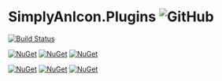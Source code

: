 # SimplyAnIcon.Plugins ![GitHub](https://img.shields.io/github/license/SimplyAnIcon/Plugins.svg)

[![Build Status](https://ericmas001.visualstudio.com/SimplyAnIcon/_apis/build/status/SimplyAnIcon.Plugins)](https://ericmas001.visualstudio.com/SimplyAnIcon/_build/latest?definitionId=2)

[![NuGet](https://img.shields.io/badge/package-SimplyAnIcon.Plugins-blue.svg)](https://www.nuget.org/packages/SimplyAnIcon.Plugins) [![NuGet](https://img.shields.io/nuget/v/SimplyAnIcon.Plugins.svg)](https://www.nuget.org/packages/SimplyAnIcon.Plugins)
[![NuGet](https://img.shields.io/nuget/dt/SimplyAnIcon.Plugins.svg?style=social)](https://www.nuget.org/packages/SimplyAnIcon.Plugins)

[![NuGet](https://img.shields.io/badge/package-SimplyAnIcon.Plugins.Wpf-blue.svg)](https://www.nuget.org/packages/SimplyAnIcon.Plugins.Wpf) [![NuGet](https://img.shields.io/nuget/v/SimplyAnIcon.Plugins.Wpf.svg)](https://www.nuget.org/packages/SimplyAnIcon.Plugins.Wpf)
[![NuGet](https://img.shields.io/nuget/dt/SimplyAnIcon.Plugins.Wpf.svg?style=social)](https://www.nuget.org/packages/SimplyAnIcon.Plugins.Wpf)
